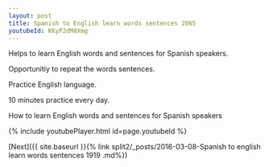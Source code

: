 ```yaml
---
layout: post
title: Spanish to English learn words sentences 2065 
youtubeId: KKyP2dM8Xmg
---
```

 
 
Helps to learn English words and sentences for Spanish speakers.

Opportunitiy to repeat the words sentences. 

Practice English language. 
 
10 minutes practice every day. 
 
How to learn English words and sentences for Spanish speakers 
 
{% include youtubePlayer.html id=page.youtubeId %}
 
 
[Next]({{ site.baseurl }}{% link  split2/_posts/2016-03-08-Spanish to english learn words sentences 1919 .md%})
 

